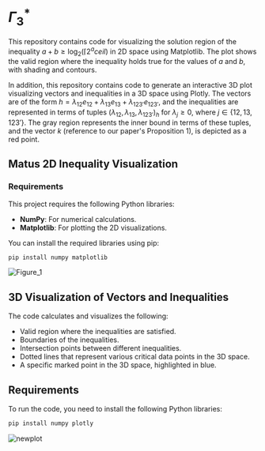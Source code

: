# $\Gamma_3^*$

This repository contains code for visualizing the solution region of the inequality $a + b \geq \log_2(\lceil 2^a 
ceil)$ in 2D space using Matplotlib. The plot shows the valid region where the inequality holds true for the values of $a$ and $b$, with shading and contours.

In addition, this repository contains code to generate an interactive 3D plot visualizing vectors and inequalities in a 3D space using Plotly. The vectors are of the form $h = \lambda_{12}e_{12} + \lambda_{13}e_{13} + \lambda_{123'}e_{123'}$, and the inequalities are represented in terms of tuples $(\lambda_{12}, \lambda_{13}, \lambda_{123'})_h$ for $\lambda_j \geq 0$, where $j \in \{{12, 13, 123'}\}$. The gray region represents the inner bound in terms of these tuples, and the vector $k$ (reference to our paper's Proposition 1), is depicted as a red point.

## Matus 2D Inequality Visualization

### Requirements

This project requires the following Python libraries:

- **NumPy**: For numerical calculations.
- **Matplotlib**: For plotting the 2D visualizations.

You can install the required libraries using pip:

```bash
pip install numpy matplotlib
```

![Figure_1](https://github.com/user-attachments/assets/259ed0d1-76ac-46db-987f-e59e6b2309a3)

## 3D Visualization of Vectors and Inequalities

The code calculates and visualizes the following:

- Valid region where the inequalities are satisfied.
- Boundaries of the inequalities.
- Intersection points between different inequalities.
- Dotted lines that represent various critical data points in the 3D space.
- A specific marked point in the 3D space, highlighted in blue.

## Requirements

To run the code, you need to install the following Python libraries:

```bash
pip install numpy plotly
```
![newplot](https://github.com/user-attachments/assets/e8d255a7-d956-4af3-a389-f792a479b201)



